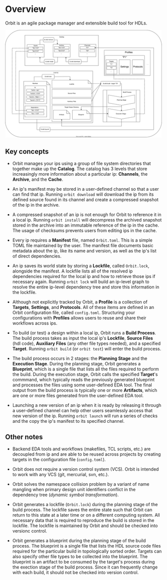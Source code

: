 # Overview

Orbit is an agile package manager and extensible build tool for HDLs.

![](./../images/architecture.svg)

## Key concepts

- Orbit manages your ips using a group of file system directories that together make up the __Catalog__. The catalog has 3 levels that store increasingly more information about a particular ip: __Channels__, the __Archive__, and the __Cache__.

- An ip's manifest may be stored in a user-defined channel so that a user can find that ip. Running `orbit download` will download the ip from its defined source found in its channel and create a compressed snapshot of the ip in the archive. 

- A compressed snapshot of an ip is not enough for Orbit to reference it in a local ip. Running `orbit install` will decompress the archived snapshot stored in the archive into an immutable reference of the ip in the cache. The usage of checksums prevents users from editing ips in the cache.

- Every ip requires a __Manifest__ file, named `Orbit.toml`. This is a simple TOML file maintained by the user. The manifest file documents basic metadata about the ip, like its name and version, as well as the ip's list of direct dependencies.

- An ip saves its world state by storing a __Lockfile__, called `Orbit.lock`, alongside the manifest. A lockfile lists all of the resolved ip dependencies required for the local ip and how to retrieve those ips if necessary again. Running `orbit lock` will build an ip-level graph to resolve the entire ip-level dependency tree and store this information in the lockfile.

- Although not explicitly tracked by Orbit, a __Profile__ is a collection of __Targets__, __Settings__, and __Protocols__. All of these items are defined in an Orbit configuration file, called `config.toml`. Structuring your configurations with __Profiles__ allows users to reuse and share their workflows across ips.

- To build (or test) a design within a local ip, Orbit runs a __Build Process__. The build process takes as input the local ip's __Lockfile__, __Source Files__ (hdl code), __Auxiliary Files__ (any other file types needed), and a specified __Target__. Running `orbit build` (or `orbit test`) will enter the build process.

- The build process occurs in 2 stages: the __Planning Stage__ and the __Execution Stage__. During the planning stage, Orbit generates a __Blueprint__, which is a single file that lists all the files required to perform the build. During the execution stage, Orbit calls the specified __Target__'s commmand, which typically reads the previously generated blueprint and processes the files using some user-defined EDA tool. The final output from the build process is typically one or more __Artifacts__, which are one or more files generated from the user-defined EDA tool.

- Launching a new version of an ip when it is ready by releasing it through a user-defined channel can help other users seamlessly access that new version of the ip. Running `orbit launch` will run a series of checks and the copy the ip's manifest to its specified channel.

## Other notes

- Backend EDA tools and workflows (makefiles, TCL scripts, etc.) are decoupled from ip and are able to be reused across projects by creating targets in the configuration file (`config.toml`).

- Orbit does not require a version control system (VCS). Orbit is intended to work with any VCS (git, mercurial, svn, etc.).

- Orbit solves the namespace collision problem by a variant of name mangling when primary design unit identifiers conflict in the dependency tree (_dynamic symbol transformation_).

- Orbit generates a lockfile (`Orbit.lock`) during the planning stage of the build process. The lockfile saves the entire state such that Orbit can return to this state at a later time or on a different computing system. All necessary data that is required to reproduce the build is stored in the lockfile. The lockfile is maintained by Orbit and should be checked into versionc control.

- Orbit generates a blueprint during the planning stage of the build process. The blueprint is a single file that lists the HDL source code files required for the particular build in topologically sorted order. Targets can also specify other file types to be collected into the blueprint. The blueprint is an artifact to be consumed by the target's process during the exection stage of the build process. Since it can frequently change with each build, it should not be checked into version control.
